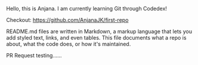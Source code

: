 Hello, this is Anjana.
I am currently learning Git through Codedex!

Checkout: https://github.com/AnjanaJK/first-repo

README.md files are written in Markdown, a markup language that lets you add styled text, links, and even tables. 
This file documents what a repo is about, what the code does, or how it's maintained.


PR Request testing......
